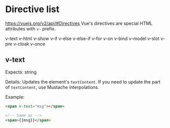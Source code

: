 # Directive list

https://vuejs.org/v2/api/#Directives
Vue's directives are special HTML attributes with `v-` prefix.

v-text
v-html
v-show
v-if
v-else
v-else-if
v-for
v-on
v-bind
v-model
v-slot
v-pre
v-cloak
v-once


## v-text

Expects: string

Details: Updates the element's `textContent`.
If you need to update the part of `textContent`, use Mustache interpolations.

Example:
```html
<span v-text="msg"></span>

<!-- same as -->
<span>{{msg}}</span>
```



